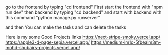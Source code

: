 go to the frontend by typing "cd frontend"
First start the frontend with "npm run dev"
then backend by typing "cd backend"
and start with backend with this command "python manage.py runserver"

and then You can make the tasks and can delete the tasks


Here is my some Good Projects links
https://next-stripe-smoky.vercel.app/
https://apple3-d-page-sepia.vercel.app/
https://medium-im1o-5fbeaim3m-mohd-shubairs-projects.vercel.app/

